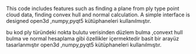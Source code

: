 This code includes features such as finding a plane from ply type point cloud data, finding convex hull and normal calculation.
A simple interface is designed
open3d ,numpy,pyqt5 kütüphaneleri kullanılmıştır.

bu kod ply türündeki nokta bulutu verisinden düzlem bulma ,convext hull bulma ve normal hesaplama gibi özellikler içermektedir
basit bir arayüz tasarlanmıştır
open3d ,numpy,pyqt5 kütüphaneleri kullanılmıştır.
